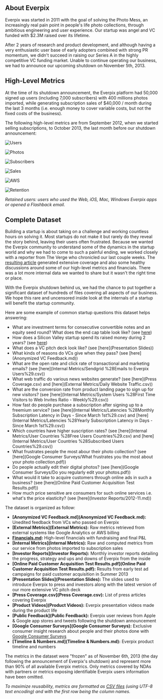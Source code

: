 About Everpix
-------------

Everpix was started in 2011 with the goal of solving the Photo Mess, an increasingly real pain point in people's life photo collections, through ambitious engineering and user experience. Our startup was angel and VC funded with $2.3M raised over its lifetime.

After 2 years of research and product development, and although having a very enthusiastic user base of early adopters combined with strong PR momentum, we didn't succeed in raising our Series A in the highly competitive VC funding market. Unable to continue operating our business, we had to announce our upcoming shutdown on November 5th, 2013.

High-Level Metrics
------------------

At the time of its shutdown announcement, the Everpix platform had 50,000 signed up users (including 7,000 subscribers) with 400 millions photos imported, while generating subscription sales of $40,000 / month during the last 3 months (i.e. enough money to cover variable costs, but not the fixed costs of the business).

The following high-level metrics are from September 2012, when we started selling subscriptions, to October 2013, the last month before our shutdown announcement:

![Users](https://raw.github.com/everpix/Everpix-Intelligence/master/_graphs/users.png)

![Photos](https://raw.github.com/everpix/Everpix-Intelligence/master/_graphs/photos.png)

![Subscribers](https://raw.github.com/everpix/Everpix-Intelligence/master/_graphs/subscribers.png)

![Sales](https://raw.github.com/everpix/Everpix-Intelligence/master/_graphs/sales.png)

![AWS](https://raw.github.com/everpix/Everpix-Intelligence/master/_graphs/aws.png)

![Retention](https://raw.github.com/everpix/Everpix-Intelligence/master/_graphs/retention.png)

*Retained users: users who used the Web, iOS, Mac, Windows Everpix apps or opened a Flashback email.*

Complete Dataset
----------------

Building a startup is about taking on a challenge and working countless hours on solving it. Most startups do not make it but rarely do they reveal the story behind, leaving their users often frustrated. Because we wanted the Everpix community to understand some of the dynamics in the startup world and why we had to come to such a painful ending, we worked closely with a reporter from The Verge who chronicled our last couple weeks. The [resulting article](http://www.theverge.com/2013/11/5/5039216/everpix-life-and-death-inside-the-worlds-best-photo-startup) generated extensive coverage and also some healthy discussions around some of our high-level metrics and financials. There was a lot more internal data we wanted to share but it wasn't the right time or place.

With the Everpix shutdown behind us, we had the chance to put together a significant dataset of hundreds of files covering all aspects of our business. We hope this rare and uncensored inside look at the internals of a startup will benefit the startup community.

Here are some example of common startup questions this dataset helps answering:

* What are investment terms for consecutive convertible notes and an equity seed round? What does the end cap table look like? (see [here](Financials.md))
* How does a Silicon Valley startup spend its raised money during 2 years? (see [here](Financials.md))
* What does a VC pitch deck look like? (see [here](Presentation Slides))
* What kinds of reasons do VCs give when they pass? (see [here](Anonymized VC Feedback.md))
* What are the open rate and click rate of transactional and marketing emails? (see [here](Internal Metrics/Sendgrid %28Emails to Everpix Users%29.csv))
* What web traffic do various news websites generate? (see [here](Press Coverage.csv) and [here](External Metrics/Daily Website Traffic.csv))
* What are the conversion rate from product landing page to sign up for new visitors? (see [here](Internal Metrics/System Users %28First Time Visitors to Web Invites Ratio - Weekly%29.csv))
* How fast do people purchase a subscription after signing up to a freemium service? (see [here](Internal Metrics/Latencies %28Monthly Subscription Latency in Days - Since March 1st%29.csv) and [here](Internal Metrics/Latencies %28Yearly Subscription Latency in Days - Since March 1st%29.csv))
* Which countries have higher suscription rates? (see [here](Internal Metrics/User Countries %28Free Users Countries%29.csv) and [here](Internal Metrics/User Countries %28Subscribed Users Countries%29.csv))
* What frustrates people the most abour their photo collection? (see [here](Google Consumer Surveys/What frustrates you the most about your photo collection.pdf))
* Do people actually edit their digital photos? (see [here](Google Consumer Surveys/Do you regularly edit your photos.pdf))
* What would it take to acquire customers through online ads in such a business? (see [here](Online Paid Customer Acquisition Test Results.pdf))
* How much price sensitive are consumers for such online services i.e. what's the price elasticity? (see [here](Investor Reports/2012-11.md))

The dataset is organized as follow:

* **[Anonymized VC Feedback.md](Anonymized VC Feedback.md):** Unedited feedback from VCs who passed on Everpix
* **[External Metrics](External Metrics):** Raw metrics retrieved from external systems like Google Analytics or AWS billing
* **[Financials.md](Financials.md):** High-level financials with fundraising and final P&L
* **[Internal Metrics](Internal Metrics):** Raw and computed metrics from our service from photos imported to subscription sales
* **[Investor Reports](Investor Reports):** Monthly investor reports detailing the progress, strategy and ups and downs of Everpix from the inside
* **[Online Paid Customer Acquisition Test Results.pdf](Online Paid Customer Acquisition Test Results.pdf):** Results from early test ad campaigns for paid customer acquisition in Summer 2013
* **[Presentation Slides](Presentation Slides):** The slides used to introduce Everpix to press and investors along with the latest version of our more extensive VC pitch deck
* **[Press Coverage.csv](Press Coverage.csv):** List of press articles covering Everpix
* **[Product Videos](Product Videos):** Everpix presentation videos made during the product life
* **[Public Feedback](Public Feedback):** Everpix user reviews from Apple & Google app stores and tweets following the shutdown announcement
* **[Google Consumer Surveys](Google Consumer Surveys):** Exclusive consumer insight research about people and their photos done with [Google Consumer Surveys](http://www.google.com/insights/consumersurveys/home)
* **[Timeline & Numbers.md](Timeline & Numbers.md):** Everpix product timeline and numbers

The metrics in the dataset were "frozen" as of November 6th, 2013 (the day following the announcement of Everpix's shutdown) and represent more than 90% of all available Everpix metrics. Only metrics covered by NDAs with partners or metrics exposing identifiable Everpix users information have been omitted.

*To maximize reusability, metrics are formatted as [CSV files](https://en.wikipedia.org/wiki/Comma-separated_values) (using UTF-8 text encoding) and with the first row being the column names.*
